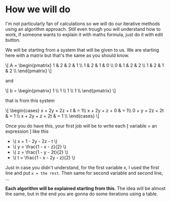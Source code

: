 # How we will do

I'm not particularly fan of calculations so we will do
our iterative methods using an algorithm approach.
Still even trough you will understand how to work, if someone
wants to explain it with maths formula, just do it with
edit button.

We will be starting from a system that will be given
to us. We are starting here with a matrix but that's
the same as you should know.

<p>
\[
A = \begin{pmatrix}
1 & 2 & 2 & 1 \\
1 & 2 & 1 & 0 \\
0 & 1 & 2 & 2 \\
1 & 2 & 1 & 2 \\
\end{pmatrix}
\]
</p>

and

<p>
\[
b = \begin{pmatrix}
1 \\
1 \\
1 \\
1 \\
\end{pmatrix}
\]
</p>

that is from this system

<p>
\[
\begin{cases}
x + 2y + 2z + t & = 1\\
x + 2y + z + 0 & = 1\\
0 + y + 2z + 2t & = 1 \\
x + 2y + z + 2t & = 1 \\
\end{cases} 
\]
</p>

Once you do have this, your first job will
be to write each [ variable = an expression ]
like this

* <span>
    \(
        x = 1 - 2y - 2z - t
    \)</span>
* <span>
    \(
        y = \frac{1 - x - z}{2} 
    \)</span>
* <span>
    \(
        z = \frac{1 - y - 2t}{2}
    \)</span>
* <span>
    \(
        t = \frac{1 - x - 2y - z}{2}
    \)</span>
  
Just in case you didn't understand, for the first variable
x, I used the first line and put ``x = the rest``. Then
same for second variable and second line, ...

**Each algorithm will be explained starting from this**. The
idea will be almost the same, but in the end you are
gonna do some iterations using a table.